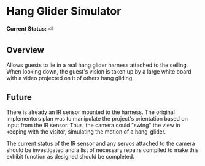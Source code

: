 Hang Glider Simulator
==========================

__Current Status:__ :partly_sunny:

Overview
---------

Allows guests to lie in a real hang glider harness attached to the ceiling. When looking down, the guest's vision is taken up by a large white board with a video projected on it of others hang gliding.

Future
--------

There is already an IR sensor mounted to the harness. The original implementors plan was to manipulate the project's orientation based on input from the IR sensor. Thus, the camera could "swing" the view in keeping with the visitor, simulating the motion of a hang-glider.

The current status of the IR sensor and any servos attached to the camera should be investigated and a list of necessary repairs compiled to make this exhibit function as designed should be completed.
